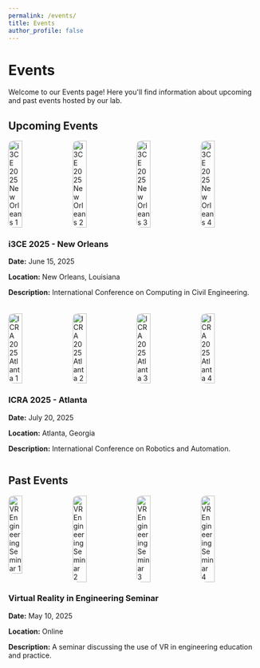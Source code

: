 ```yaml
---
permalink: /events/
title: Events
author_profile: false
---
```


# Events

<!-- Add an introductory paragraph if desired -->
<p>Welcome to our Events page! Here you'll find information about upcoming and past events hosted by our lab.</p>

## Upcoming Events

<div style="display: flex; flex-wrap: wrap; gap: 20px;">
  <div style="flex: 1; min-width: 300px;">
    <div style="display: flex; gap: 10px;">
      <img src="/event/i3c3/20250512_101511.jpg" alt="i3CE 2025 New Orleans 1" style="width: 24%; border-radius: 10px;">
      <img src="/event/i3c3/20250512_103459.jpg" alt="i3CE 2025 New Orleans 2" style="width: 24%; border-radius: 10px;">
      <img src="/event/i3c3/20250512_114440.jpg" alt="i3CE 2025 New Orleans 3" style="width: 24%; border-radius: 10px;">
      <img src="/event/i3c3/IMG_9295.jpg" alt="i3CE 2025 New Orleans 4" style="width: 24%; border-radius: 10px;">
    </div>
    <h3>i3CE 2025 - New Orleans</h3>
    <p><strong>Date:</strong> June 15, 2025</p>
    <p><strong>Location:</strong> New Orleans, Louisiana</p>
    <p><strong>Description:</strong> International Conference on Computing in Civil Engineering.</p>
  </div>
  <div style="flex: 1; min-width: 300px;">
    <div style="display: flex; gap: 10px;">
      <img src="/event/icra/20250519_085056.jpg" alt="ICRA 2025 Atlanta 1" style="width: 24%; border-radius: 10px;">
      <img src="/event/icra/20250519_085106.jpg" alt="ICRA 2025 Atlanta 2" style="width: 24%; border-radius: 10px;">
      <img src="/event/icra/20250519_141709(0).jpg" alt="ICRA 2025 Atlanta 3" style="width: 24%; border-radius: 10px;">
      <img src="/event/icra/20250519_161426.jpg" alt="ICRA 2025 Atlanta 4" style="width: 24%; border-radius: 10px;">
    </div>
    <h3>ICRA 2025 - Atlanta</h3>
    <p><strong>Date:</strong> July 20, 2025</p>
    <p><strong>Location:</strong> Atlanta, Georgia</p>
    <p><strong>Description:</strong> International Conference on Robotics and Automation.</p>
  </div>
</div>

## Past Events

<div style="display: flex; flex-wrap: wrap; gap: 20px;">
  <div style="flex: 1; min-width: 300px;">
    <div style="display: flex; gap: 10px;">
      <img src="/images/VR_Engineering_Seminar_1.jpg" alt="VR Engineering Seminar 1" style="width: 24%; border-radius: 10px;">
      <img src="/images/VR_Engineering_Seminar_2.jpg" alt="VR Engineering Seminar 2" style="width: 24%; border-radius: 10px;">
      <img src="/images/VR_Engineering_Seminar_3.jpg" alt="VR Engineering Seminar 3" style="width: 24%; border-radius: 10px;">
      <img src="/images/VR_Engineering_Seminar_4.jpg" alt="VR Engineering Seminar 4" style="width: 24%; border-radius: 10px;">
    </div>
    <h3>Virtual Reality in Engineering Seminar</h3>
    <p><strong>Date:</strong> May 10, 2025</p>
    <p><strong>Location:</strong> Online</p>
    <p><strong>Description:</strong> A seminar discussing the use of VR in engineering education and practice.</p>
  </div>
</div>
